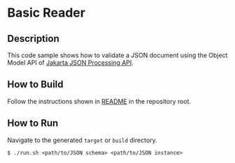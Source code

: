 # Basic Reader

## Description

This code sample shows how to validate a JSON document using the Object Model API of [Jakarta JSON Processing API].

## How to Build

Follow the instructions shown in [README](../README.md) in the repository root.

## How to Run

Navigate to the generated `target` or `build` directory.

```shell
$ ./run.sh <path/to/JSON schema> <path/to/JSON instance>
```

[Jakarta JSON Processing API]: https://eclipse-ee4j.github.io/jsonp/
